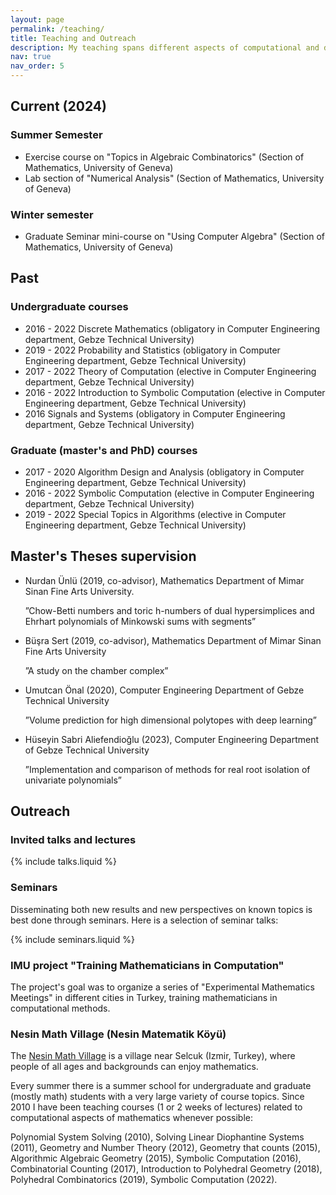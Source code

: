```yaml
---
layout: page
permalink: /teaching/
title: Teaching and Outreach
description: My teaching spans different aspects of computational and discrete mathematics and theoretical computer science.
nav: true
nav_order: 5
---
```



## Current (2024)

### Summer Semester 
* Exercise course on "Topics in Algebraic Combinatorics" (Section of Mathematics, University of Geneva)
* Lab section of "Numerical Analysis" (Section of Mathematics, University of Geneva)

### Winter semester 
* Graduate Seminar mini-course on "Using Computer Algebra" (Section of Mathematics, University of Geneva)


## Past

### Undergraduate courses

* 2016 - 2022  Discrete Mathematics (obligatory in Computer Engineering department, Gebze Technical University)
* 2019 - 2022 Probability and Statistics (obligatory  in Computer Engineering department, Gebze Technical University)
* 2017 - 2022 Theory of Computation (elective  in Computer Engineering department, Gebze Technical University)
* 2016 - 2022 Introduction to Symbolic Computation (elective  in Computer Engineering department, Gebze Technical University)
* 2016 Signals and Systems (obligatory in Computer Engineering department, Gebze Technical University)

### Graduate (master's and PhD) courses

* 2017 - 2020 Algorithm Design and Analysis (obligatory in Computer Engineering department, Gebze Technical University)
* 2016 - 2022 Symbolic Computation (elective  in Computer Engineering department, Gebze Technical University)
* 2019 - 2022 Special Topics in Algorithms (elective  in Computer Engineering department, Gebze Technical University)

## Master's Theses supervision

* Nurdan Ünlü (2019, co-advisor), Mathematics Department of Mimar Sinan Fine Arts University.

   ”Chow-Betti numbers and toric h-numbers of dual hypersimplices and Ehrhart polynomials of Minkowski sums with segments”
* Büşra Sert (2019, co-advisor),  Mathematics Department of Mimar Sinan Fine Arts University 

    ”A study on the chamber complex”
* Umutcan Önal (2020), Computer Engineering Department of Gebze Technical University

     ”Volume prediction for high dimensional polytopes with deep learning”
* Hüseyin Sabri Aliefendioğlu (2023), Computer Engineering Department of Gebze Technical University 
    
    ”Implementation and comparison of methods for real root isolation of univariate polynomials”



## Outreach 

### Invited talks and lectures
 

{% include talks.liquid %}
 

### Seminars

Disseminating both new results and new perspectives on known topics is best done through seminars.
Here is a selection of seminar talks:
 
{% include seminars.liquid %}
 

### IMU project "Training Mathematicians in Computation"

The project's goal was to organize a series of "Experimental Mathematics Meetings" in different cities in Turkey, training mathematicians in computational methods.
 
### Nesin Math Village (Nesin Matematik Köyü)

The [Nesin Math Village](https://nesinkoyleri.org/en/main-page/nesin-maths-village/) is a village near Selcuk (Izmir, Turkey), where people of all ages and backgrounds can enjoy mathematics.

Every summer there is a summer school for undergraduate and graduate (mostly math) students with a very large variety of course topics.
Since 2010 I have been teaching courses (1 or 2 weeks of lectures) related to computational aspects of mathematics whenever possible: 

Polynomial System Solving (2010), Solving Linear Diophantine Systems (2011), Geometry and Number Theory (2012), Geometry that counts (2015), 
Algorithmic Algebraic Geometry (2015), Symbolic Computation (2016), Combinatorial Counting (2017), Introduction to Polyhedral Geometry (2018),
Polyhedral Combinatorics (2019), Symbolic Computation (2022).

 